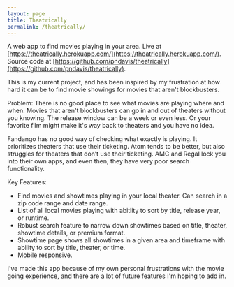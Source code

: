```yaml
---
layout: page
title: Theatrically
permalink: /theatrically/
---
```


A web app to find movies playing in your area. Live at [https://theatrically.herokuapp.com/](https://theatrically.herokuapp.com/). Source code at [https://github.com/pndavis/theatrically](https://github.com/pndavis/theatrically). 

This is my current project, and has been inspired by my frustration at how hard it can be to find movie showings for movies that aren't blockbusters.

Problem: There is no good place to see what movies are playing where and when. Movies that aren't blockbusters can go in and out of theaters without you knowing. The release window can be a week or even less. Or your favorite film might make it's way back to theaters and you have no idea. 

Fandango has no good way of checking what exactly is playing. It prioritizes theaters that use their ticketing. Atom tends to be better, but also struggles for theaters that don’t use their ticketing. AMC and Regal lock you into their own apps, and even then, they have very poor search functionality.

Key Features:
* Find movies and showtimes playing in your local theater. Can search in a zip code range and date range. 
* List of all local movies playing with abitlity to sort by title, release year, or runtime. 
* Robust search feature to narrow down showtimes based on title, theater, showtime details, or premium format.
* Showtime page shows all showtimes in a given area and timeframe with ability to sort by title, theater, or time.
* Mobile responsive.

I've made this app because of my own personal frustrations with the movie going experience, and there are a lot of future features I'm hoping to add in.  